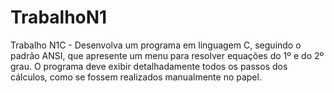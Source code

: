 # TrabalhoN1
Trabalho N1C - Desenvolva um programa em linguagem C, seguindo o padrão ANSI, que apresente um menu para resolver equações do 1º e do 2º grau. O programa deve exibir detalhadamente todos os passos dos cálculos, como se fossem realizados manualmente no papel.
